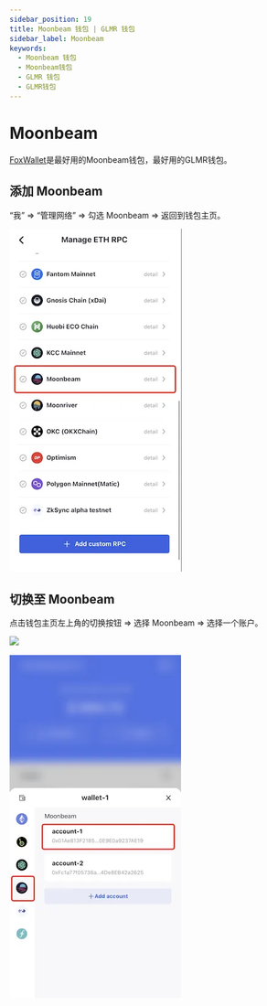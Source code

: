 ```yaml
---
sidebar_position: 19
title: Moonbeam 钱包 | GLMR 钱包
sidebar_label: Moonbeam
keywords:
  - Moonbeam 钱包
  - Moonbeam钱包
  - GLMR 钱包
  - GLMR钱包
---
```


# Moonbeam

[FoxWallet](https://foxwallet.com)是最好用的Moonbeam钱包，最好用的GLMR钱包。

## 添加 Moonbeam

“我” => “管理网络” => 勾选 Moonbeam => 返回到钱包主页。

![](../img/add-moonbeam.webp)

## 切换至 Moonbeam

点击钱包主页左上角的切换按钮 => 选择 Moonbeam => 选择一个账户。

<img src="/img/docs/switch-entrance.webp" width="320" />

![](../img/switch-moonbeam.webp)